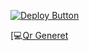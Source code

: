 

[![Deploy Button](https://www.herokucdn.com/deploy/button.svg)](https://dashboard.heroku.com/new?template=https://github.com/NotiyaReal/Notiya-Real-Md)


[💻[Qr Generet](https://replit.com/@nexusNw/Md-Scanner?outputonly=1&lite=1)
